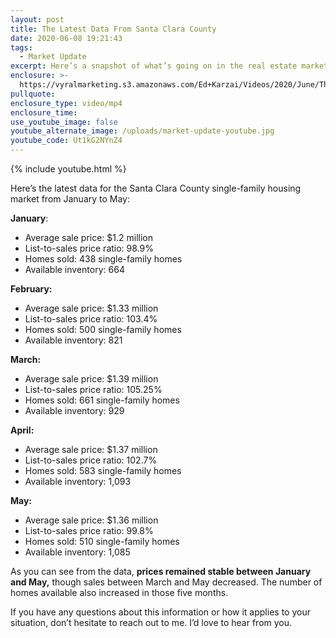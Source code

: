 ```yaml
---
layout: post
title: The Latest Data From Santa Clara County
date: 2020-06-08 19:21:43
tags:
  - Market Update
excerpt: Here’s a snapshot of what’s going on in the real estate market.
enclosure: >-
  https://vyralmarketing.s3.amazonaws.com/Ed+Karzai/Videos/2020/June/The+Latest+Data+From+Santa+Clara+County.mp4
pullquote:
enclosure_type: video/mp4
enclosure_time:
use_youtube_image: false
youtube_alternate_image: /uploads/market-update-youtube.jpg
youtube_code: Ut1kG2NYnZ4
---
```


{% include youtube.html %}

Here’s the latest data for the Santa Clara County single-family housing market from January to May:

**January**\:

* Average sale price: $1.2 million
* List-to-sales price ratio: 98.9%
* Homes sold: 438 single-family homes
* Available inventory: 664

**February:**

* Average sale price: $1.33 million
* List-to-sales price ratio: 103.4%
* Homes sold: 500 single-family homes
* Available inventory: 821

**March:**

* Average sale price: $1.39 million
* List-to-sales price ratio: 105.25%
* Homes sold: 661 single-family homes
* Available inventory: 929

**April:**

* Average sale price: $1.37 million
* List-to-sales price ratio: 102.7%
* Homes sold: 583 single-family homes
* Available inventory: 1,093

**May:**

* Average sale price: $1.36 million
* List-to-sales price ratio: 99.8%
* Homes sold: 510 single-family homes
* Available inventory: 1,085

As you can see from the data, **prices remained stable between January and May,** though sales between March and May decreased. The number of homes available also increased in those five months.

If you have any questions about this information or how it applies to your situation, don’t hesitate to reach out to me. I’d love to hear from you.